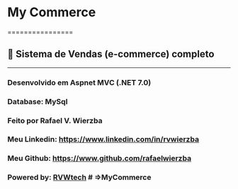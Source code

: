 # My Commerce
================
## 🚀 Sistema de Vendas (e-commerce) completo
--------------------------------------------------
### Desenvolvido em Aspnet MVC (.NET 7.0)
### Database: MySql 
### Feito por Rafael V. Wierzba
### Meu Linkedin: <a href="https://www.linkedin.com/in/rvwierzba">https://www.linkedin.com/in/rvwierzba</a>
### Meu Github:  <a href="https://www.github.com/rafaelwierzba">https://www.github.com/rafaelwierzba</a>
### Powered by: <a href="https://www.rvwtech.com.br">RVWtech</a>  # => M y C o m m e r c e 
 
 

